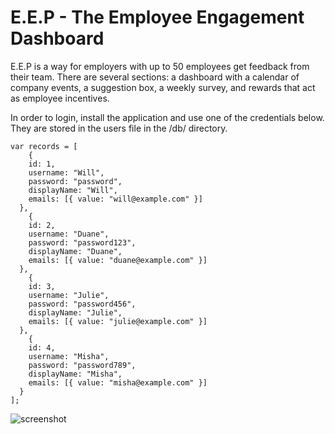 # E.E.P - The Employee Engagement Dashboard

E.E.P is a way for employers with up to 50 employees get feedback from their team. There are several sections: a dashboard with a calendar of company events, a suggestion box, a weekly survey, and rewards that act as employee incentives.

In order to login, install the application and use one of the credentials below. They are stored in the users file in the /db/ directory.

```
var records = [
    {
    id: 1,
    username: "Will",
    password: "password",
    displayName: "Will",
    emails: [{ value: "will@example.com" }]
  },
    {
    id: 2,
    username: "Duane",
    password: "password123",
    displayName: "Duane",
    emails: [{ value: "duane@example.com" }]
  },
    {
    id: 3,
    username: "Julie",
    password: "password456",
    displayName: "Julie",
    emails: [{ value: "julie@example.com" }]
  },
    {
    id: 4,
    username: "Misha",
    password: "password789",
    displayName: "Misha",
    emails: [{ value: "misha@example.com" }]
  }
];
```
![screenshot](https://imgur.com/a/JTZLCEC)
